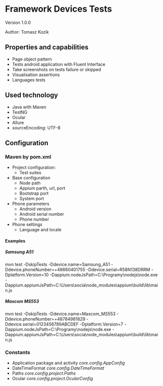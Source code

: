 # Framework Devices Tests

Version 1.0.0

Author: Tomasz Kozik

## Properties and capabilities
* Page object pattern 
* Tests android application with Fluent Interface
* Take screenshots on tests failure or skipped
* Visualisation assertions
* Languages tests

## Used technology
* Java with Maven
* TestNG
* Ocular
* Allure 
* sourceEncoding: UTF-8

## Configuration

### Maven by pom.xml
* Project configuration:
  * Test suites
* Base configuration
  * Node path
  * Appium parth, url, port
  * Bootstrap port
  * System port
* Phone parameters
  * Android version
  * Android serial number
  * Phone number
* Phone settings
  * Language and locale

#### Examples
##### Samsung A51
mvn test -DskipTests -Ddevice.name=Samsung_A51 -Ddevice.phoneNumber=+48660401755 -Ddevice.serial=R58N138DRRM -Dplatform.Version=10 -Dappium.nodeJsPath=C:\Programy\nodejs\node.exe -Dappium.appiumJsPath=C:\Users\socia\node_modules\appium\build\lib\main.js
##### Maxcom MS553
mvn test -DskipTests -Ddevice.name=Maxcom_MS553 -Ddevice.phoneNumber=+48784981829 -Ddevice.serial=0123456789ABCDEF -Dplatform.Version=7 -Dappium.nodeJsPath=C:\Programy\nodejs\node.exe -Dappium.appiumJsPath=C:\Users\socia\node_modules\appium\build\lib\main.js

### Constants
* Application package and activity _core.config.AppConfig_
* DateTimeFormat _core.config.DateTimeFormat_
* Paths _core.config.project.Paths_
* Ocular _core.config.project.OcularConfig_



